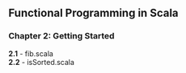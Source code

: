 ## Functional Programming in Scala
### Chapter 2: Getting Started
**2.1** - fib.scala<br>
**2.2** - isSorted.scala<br>
